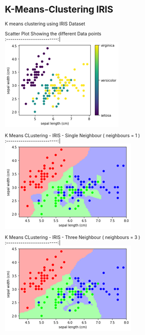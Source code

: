 # K-Means-Clustering IRIS
K means clustering using IRIS Dataset

Scatter Plot Showing the different Data points       
:-------------------------:|
![](https://github.com/basilsv/K-Means-Clustering---IRIS/blob/main/output_9_0.png)  


K Means CLustering - IRIS - Single Neighbour ( neighbours = 1 )   
:-------------------------:|
![](https://github.com/basilsv/K-Means-Clustering---IRIS/blob/main/output_13_1.png)  


K Means CLustering - IRIS - Three Neighbour ( neighbours = 3 )   
:-------------------------:|
![](https://github.com/basilsv/K-Means-Clustering---IRIS/blob/main/output_15_0.png)  




